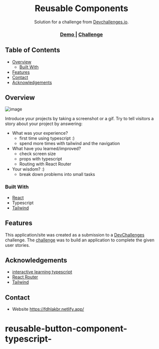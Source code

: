<!-- Please update value in the {}  -->

<h1 align="center">Reusable Components</h1>

<div align="center">
   Solution for a challenge from  <a href="http://devchallenges.io" target="_blank">Devchallenges.io</a>.
</div>

<div align="center">
  <h3>
    <a href="https://reusablecomponents-lilbee.netlify.app">
      Demo
    </a>
    <span> | </span>
    <a href="https://legacy.devchallenges.io/challenges/ohgVTyJCbm5OZyTB2gNY">
      Challenge
    </a>
  </h3>
</div>

<!-- TABLE OF CONTENTS -->

## Table of Contents

- [Overview](#overview)
  - [Built With](#built-with)
- [Features](#features)
- [Contact](#contact)
- [Acknowledgements](#acknowledgements)

<!-- OVERVIEW -->

## Overview

![image](https://github.com/lil-bee/reusable-components/assets/61036950/614af32f-a231-44ca-8770-8a26e618ef64)


Introduce your projects by taking a screenshot or a gif. Try to tell visitors a story about your project by answering:

- What was your experience?
   - first time using typescript :)
   - spend more times with tailwind and the navigation
- What have you learned/improved?
   - check screen size
   - props with typescript
   - Routing with React Router
- Your wisdom? :)
  - break down problems into small tasks

### Built With

<!-- This section should list any major frameworks that you built your project using. Here are a few examples.-->

- [React](https://reactjs.org/)
- Typescript
- [Tailwind](https://tailwindcss.com/)

## Features

<!-- List the features of your application or follow the template. Don't share the figma file here :) -->

This application/site was created as a submission to a [DevChallenges](https://devchallenges.io/challenges) challenge. The [challenge](https://legacy.devchallenges.io/challenges/ohgVTyJCbm5OZyTB2gNY) was to build an application to complete the given user stories.

## Acknowledgements

<!-- This section should list any articles or add-ons/plugins that helps you to complete the project. This is optional but it will help you in the future. For exmpale -->

- [interactive learning typescript](https://www.executeprogram.com/courses/typescript-basics)
- [React Router](https://reactrouter.com/)
- [Tailwind](https://tailwindcss.com/)

## Contact

- Website https://fdhlakbr.netlify.app/
# reusable-button-component-typescript-
